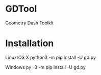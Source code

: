 # GDTool
Geometry Dash Toolkit


# Installation
Linux/OS X
python3 -m pip install -U gd.py

Windows
py -3 -m pip install -U gd.py
